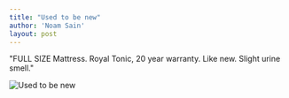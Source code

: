 ```yaml
---
title: "Used to be new"
author: 'Noam Sain'
layout: post
---
```


"FULL SIZE Mattress. Royal Tonic, 20 year warranty. Like new. Slight urine smell."

![Used to be new](https://2.bp.blogspot.com/_8aN4krk1nsk/TG-9pTRD-mI/AAAAAAAAAao/fq78ZGvGgnU/s1600/20100302.jpg "Used to be new")
